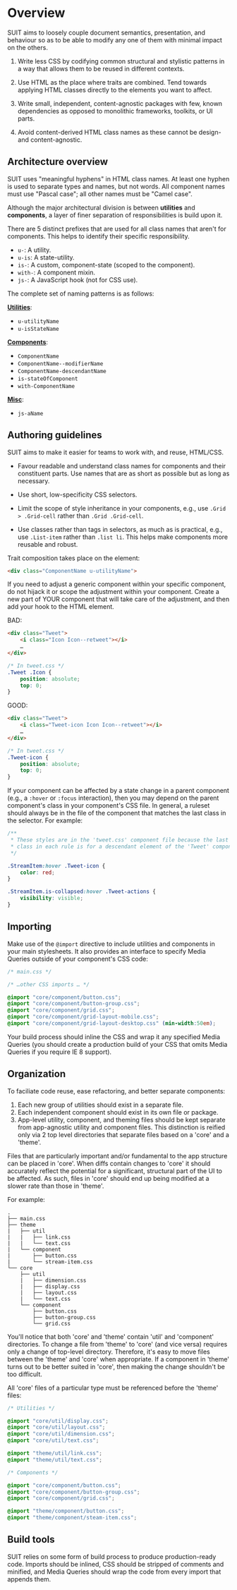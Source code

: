 # Overview

SUIT aims to loosely couple document semantics, presentation, and behaviour so
as to be able to modify any one of them with minimal impact on the others.

1. Write less CSS by codifying common structural and stylistic patterns in a way
   that allows them to be reused in different contexts.

2. Use HTML as the place where traits are combined. Tend towards applying HTML
   classes directly to the elements you want to affect.

3. Write small, independent, content-agnostic packages with few, known
   dependencies as opposed to monolithic frameworks, toolkits, or UI parts.

4. Avoid content-derived HTML class names as these cannot be design- and
   content-agnostic.


## Architecture overview

SUIT uses "meaningful hyphens" in HTML class names. At least one hyphen is used
to separate types and names, but not words. All component names must use "Pascal
case"; all other names must be "Camel case".

Although the major architectural division is between **utilities** and
**components**, a layer of finer separation of responsibilities is build upon
it.

There are 5 distinct prefixes that are used for all class names that aren't for
components. This helps to identify their specific responsibility.

* `u-`: A utility.
* `u-is`: A state-utility.
* `is-`: A custom, component-state (scoped to the component).
* `with-`: A component mixin.
* `js-`: A JavaScript hook (not for CSS use).

The complete set of naming patterns is as follows:

**[Utilities](utilities.md)**:

* `u-utilityName`
* `u-isStateName`

**[Components](components.md)**:

* `ComponentName`
* `ComponentName--modifierName`
* `ComponentName-descendantName`
* `is-stateOfComponent`
* `with-ComponentName`

**[Misc](misc.md)**:

* `js-aName`


## Authoring guidelines

SUIT aims to make it easier for teams to work with, and reuse, HTML/CSS.

* Favour readable and understand class names for components and their
  constituent parts. Use names that are as short as possible but as long as
  necessary.

* Use short, low-specificity CSS selectors.

* Limit the scope of style inheritance in your components, e.g., use `.Grid >
  .Grid-cell` rather than `.Grid .Grid-cell`.

* Use classes rather than tags in selectors, as much as is practical, e.g., use
  `.List-item` rather than `.list li`. This helps make components more reusable
  and robust.

Trait composition takes place on the element:

```html
<div class="ComponentName u-utilityName">
```

If you need to adjust a generic component within your specific component, do
not hijack it or scope the adjustment within your component. Create a new part
of YOUR component that will take care of the adjustment, and then add your hook
to the HTML element.

BAD:

```html
<div class="Tweet">
    <i class="Icon Icon--retweet"></i>
    …
</div>
```

```css
/* In tweet.css */
.Tweet .Icon {
    position: absolute;
    top: 0;
}
```

GOOD:

```html
<div class="Tweet">
    <i class="Tweet-icon Icon Icon--retweet"></i>
    …
</div>
```

```css
/* In tweet.css */
.Tweet-icon {
    position: absolute;
    top: 0;
}
```

If your component can be affected by a state change in a parent component
(e.g., a `:hover` or `:focus` interaction), then you may depend on the parent
component's class in your component's CSS file. In general, a ruleset should
always be in the file of the component that matches the last class in the
selector. For example:

```css
/**
 * These styles are in the 'tweet.css' component file because the last
 * class in each rule is for a descendant element of the 'Tweet' component.
 */

.StreamItem:hover .Tweet-icon {
    color: red;
}

.StreamItem.is-collapsed:hover .Tweet-actions {
    visibility: visible;
}
```

## Importing

Make use of the `@import` directive to include utilities and components in your
main stylesheets. It also provides an interface to specify Media Queries
outside of your component's CSS code:

```css
/* main.css */

/* …other CSS imports … */

@import "core/component/button.css";
@import "core/component/button-group.css";
@import "core/component/grid.css";
@import "core/component/grid-layout-mobile.css";
@import "core/component/grid-layout-desktop.css" (min-width:50em);
```

Your build process should inline the CSS and wrap it any specified Media
Queries (you should create a production build of your CSS that omits Media
Queries if you require IE 8 support).


## Organization

To faciliate code reuse, ease refactoring, and better separate components:

1. Each new group of utilities should exist in a separate file.
2. Each independent component should exist in its own file or package.
3. App-level utility, component, and theming files should be kept separate from
   app-agnostic utility and component files. This distinction is reified only
   via 2 top level directories that separate files based on a 'core' and a
   'theme'.

Files that are particularly important and/or fundamental to the app structure
can be placed in 'core'. When diffs contain changes to 'core' it should
accurately reflect the potential for a significant, structural part of the UI
to be affected. As such, files in 'core' should end up being modified at a
slower rate than those in 'theme'.

For example:

```
.
├── main.css
├── theme
|   ├── util
|   |   ├── link.css
|   |   └── text.css
|   └── component
|       ├── button.css
|       └── stream-item.css
└── core
    ├── util
    |   ├── dimension.css
    |   ├── display.css
    |   ├── layout.css
    |   └── text.css
    └── component
        ├── button.css
        ├── button-group.css
        └── grid.css
```

You'll notice that both 'core' and 'theme' contain 'util' and 'component'
directories. To change a file from 'theme' to 'core' (and vice versa) requires
only a change of top-level directory. Therefore, it's easy to move files
between the 'theme' and 'core' when appropriate. If a component in 'theme' turns
out to be better suited in 'core', then making the change shouldn't be too difficult.

All 'core' files of a particular type must be referenced before the 'theme' files:

```css
/* Utilities */

@import "core/util/display.css";
@import "core/util/layout.css";
@import "core/util/dimension.css";
@import "core/util/text.css";

@import "theme/util/link.css";
@import "theme/util/text.css";

/* Components */

@import "core/component/button.css";
@import "core/component/button-group.css";
@import "core/component/grid.css";

@import "theme/component/button.css";
@import "theme/component/steam-item.css";
```


## Build tools

SUIT relies on some form of build process to produce production-ready code.
Imports should be inlined, CSS should be stripped of comments and minified, and
Media Queries should wrap the code from every import that appends them.
